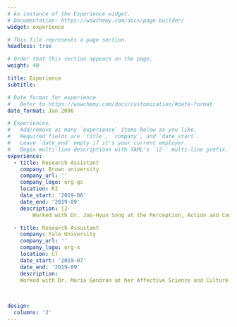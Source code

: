 ```yaml
---
# An instance of the Experience widget.
# Documentation: https://wowchemy.com/docs/page-builder/
widget: experience

# This file represents a page section.
headless: true

# Order that this section appears on the page.
weight: 40

title: Experience
subtitle:

# Date format for experience
#   Refer to https://wowchemy.com/docs/customization/#date-format
date_format: Jan 2006

# Experiences.
#   Add/remove as many `experience` items below as you like.
#   Required fields are `title`, `company`, and `date_start`.
#   Leave `date_end` empty if it's your current employer.
#   Begin multi-line descriptions with YAML's `|2-` multi-line prefix.
experience:
  - title: Research Assistant
    company: Brown university
    company_url: ''
    company_logo: org-gc
    location: RI
    date_start: '2019-06'
    date_end: '2019-09'
    description: |2-
        Worked with Dr. Joo-Hyun Song at the Perception, Action and Cognition Lab to explore whether visuomotoraction training enhances people’s mental rotation abilities on maps. Designed and conducted action experiments using Sketchup, MATLAB Psychtoolbox and movement tracking pad. Analyzed data on hand movement trajectory and reaction performance using MATLAB. Poster presented by lab member Claire McEwen at the 2019 Annual Meeting of Vision Sciences Society.

  - title: Research Assustant
    company: Yale University
    company_url: ''
    company_logo: org-x
    location: CT
    date_start: '2019-07'
    date_end: '2019-09'
    description: 
    Worked with Dr. Maria Gendron at her Affective Science and Culture Lab to study the cultural differences on emotional components in Chinese and Americans' oral expressions after they viewed the Heider-Simmel Mental State video clips. Conducted natural language meaning analysis using Meaning Extraction Helper and ZhToken.
    
    

design:
  columns: '2'
---
```

